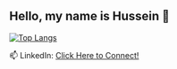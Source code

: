 ## Hello, my name is Hussein 👋
[![Top Langs](https://github-readme-stats.vercel.app/api/top-langs/?username=hussrepo&hide_progress=true&langs_count=8)](https://github.com/anuraghazra/github-readme-stats)

📫 LinkedIn: [Click Here to Connect!](https://www.linkedin.com/in/hussein-alakhrass/)
